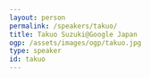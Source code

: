 ```yaml
---
layout: person
permalink: /speakers/takuo/
title: Takuo Suzuki@Google Japan
ogp: /assets/images/ogp/takuo.jpg
type: speaker
id: takuo
---
```

